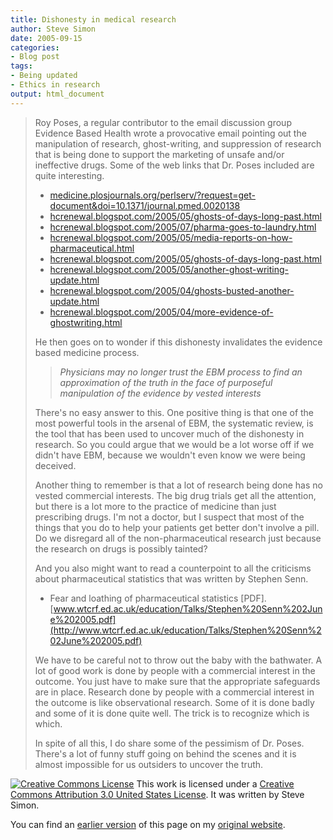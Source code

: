 ```yaml
---
title: Dishonesty in medical research
author: Steve Simon
date: 2005-09-15
categories:
- Blog post
tags:
- Being updated
- Ethics in research
output: html_document
---
```

> Roy Poses, a regular contributor to the email discussion group
> Evidence Based Health wrote a provocative email pointing out the
> manipulation of research, ghost-writing, and suppression of research
> that is being done to support the marketing of unsafe and/or
> ineffective drugs. Some of the web links that Dr. Poses included are
> quite interesting.
>
> -   [medicine.plosjournals.org/perlserv/?request=get-document&doi=10.1371/journal.pmed.0020138](http://medicine.plosjournals.org/perlserv/?request=get-document&doi=10.1371/journal.pmed.0020138)
> -   [hcrenewal.blogspot.com/2005/05/ghosts-of-days-long-past.html](http://hcrenewal.blogspot.com/2005/05/ghosts-of-days-long-past.html)
> -   [hcrenewal.blogspot.com/2005/07/pharma-goes-to-laundry.html](http://hcrenewal.blogspot.com/2005/07/pharma-goes-to-laundry.html)
> -   [hcrenewal.blogspot.com/2005/05/media-reports-on-how-pharmaceutical.html](http://hcrenewal.blogspot.com/2005/05/media-reports-on-how-pharmaceutical.html)
> -   [hcrenewal.blogspot.com/2005/05/ghosts-of-days-long-past.html](http://hcrenewal.blogspot.com/2005/05/ghosts-of-days-long-past.html)
> -   [hcrenewal.blogspot.com/2005/05/another-ghost-writing-update.html](http://hcrenewal.blogspot.com/2005/05/another-ghost-writing-update.html)
> -   [hcrenewal.blogspot.com/2005/04/ghosts-busted-another-update.html](http://hcrenewal.blogspot.com/2005/04/ghosts-busted-another-update.html)
> -   [hcrenewal.blogspot.com/2005/04/more-evidence-of-ghostwriting.html](http://hcrenewal.blogspot.com/2005/04/more-evidence-of-ghostwriting.html)
>
> He then goes on to wonder if this dishonesty invalidates the evidence
> based medicine process.
>
> > *Physicians may no longer trust the EBM process to find an
> > approximation of the truth in the face of purposeful manipulation of
> > the evidence by vested interests*
>
> There's no easy answer to this. One positive thing is that one of the
> most powerful tools in the arsenal of EBM, the systematic review, is
> the tool that has been used to uncover much of the dishonesty in
> research. So you could argue that we would be a lot worse off if we
> didn't have EBM, because we wouldn't even know we were being
> deceived.
>
> Another thing to remember is that a lot of research being done has no
> vested commercial interests. The big drug trials get all the
> attention, but there is a lot more to the practice of medicine than
> just prescribing drugs. I'm not a doctor, but I suspect that most of
> the things that you do to help your patients get better don't involve
> a pill. Do we disregard all of the non-pharmaceutical research just
> because the research on drugs is possibly tainted?
>
> And you also might want to read a counterpoint to all the criticisms
> about pharmaceutical statistics that was written by Stephen Senn.
>
> -   Fear and loathing of pharmaceutical statistics \[PDF\].
>     [www.wtcrf.ed.ac.uk/education/Talks/Stephen%20Senn%202June%202005.pdf](http://www.wtcrf.ed.ac.uk/education/Talks/Stephen%20Senn%202June%202005.pdf)
>
> We have to be careful not to throw out the baby with the bathwater. A
> lot of good work is done by people with a commercial interest in the
> outcome. You just have to make sure that the appropriate safeguards
> are in place. Research done by people with a commercial interest in
> the outcome is like observational research. Some of it is done badly
> and some of it is done quite well. The trick is to recognize which is
> which.
>
> In spite of all this, I do share some of the pessimism of Dr. Poses.
> There's a lot of funny stuff going on behind the scenes and it is
> almost impossible for us outsiders to uncover the truth.

[![Creative Commons
License](http://i.creativecommons.org/l/by/3.0/us/80x15.png)](http://creativecommons.org/licenses/by/3.0/us/)
This work is licensed under a [Creative Commons Attribution 3.0 United
States License](http://creativecommons.org/licenses/by/3.0/us/). It was
written by Steve Simon.

You can find an [earlier version][sim1] of this page on my [original website][sim2].


[sim1]: http://www.pmean.com/05/DishonestyResearch.html
[sim2]: http://www.pmean.com/original_site.html

